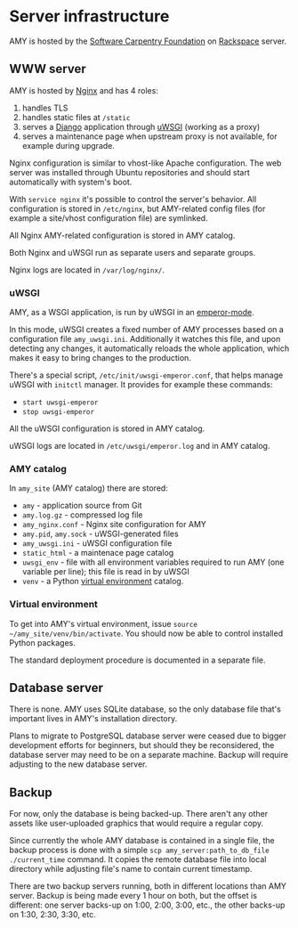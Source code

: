 # Server infrastructure

AMY is hosted by the
[Software Carpentry Foundation](https://software-carpentry.org/scf/)
on [Rackspace](http://rackspace.com/) server.

## WWW server

AMY is hosted by [Nginx](https://www.nginx.com/) and has 4 roles:

1. handles TLS
2. handles static files at `/static`
3. serves a [Django](https://djangoproject.com/) application through
   [uWSGI](http://uwsgi-docs.readthedocs.org/) (working as a proxy)
4. serves a maintenance page when upstream proxy is not available, for
   example during upgrade.

Nginx configuration is similar to vhost-like Apache configuration.
The web server was installed through Ubuntu repositories and should
start automatically with system's boot.

With `service nginx` it's possible to control the server's behavior.
All configuration is stored in `/etc/nginx`, but AMY-related config files
(for example a site/vhost configuration file) are symlinked.

All Nginx AMY-related configuration is stored in AMY catalog.

Both Nginx and uWSGI run as separate users and separate groups.

Nginx logs are located in `/var/log/nginx/`.

### uWSGI

AMY, as a WSGI application, is run by uWSGI in an
[emperor-mode](http://uwsgi-docs.readthedocs.io/en/latest/Emperor.html).

In this mode, uWSGI creates a fixed number of AMY processes based on
a configuration file `amy_uwsgi.ini`. Additionally it watches this file,
and upon detecting any changes, it automatically reloads the whole
application, which makes it easy to bring changes to the production.

There's a special script, `/etc/init/uwsgi-emperor.conf`, that helps
manage uWSGI with `initctl` manager. It provides for example these commands:

* `start uwsgi-emperor`
* `stop uwsgi-emperor`

All the uWSGI configuration is stored in AMY catalog.

uWSGI logs are located in `/etc/uwsgi/emperor.log` and in AMY catalog.

### AMY catalog

In `amy_site` (AMY catalog) there are stored:

* `amy` - application source from Git
* `amy.log.gz` - compressed log file
* `amy_nginx.conf` - Nginx site configuration for AMY
* `amy.pid`, `amy.sock` - uWSGI-generated files
* `amy_uwsgi.ini` - uWSGI configuration file
* `static_html` - a maintenace page catalog
* `uwsgi_env` - file with all environment variables required to run
  AMY (one variable per line); this file is read in by uWSGI
* `venv` - a Python
[virtual environment](http://docs.python-guide.org/en/latest/dev/virtualenvs/)
catalog.

### Virtual environment

To get into AMY's virtual environment, issue
`source ~/amy_site/venv/bin/activate`. You should now be able to control
installed Python packages.

The standard deployment procedure is documented in a separate file.

## Database server

There is none. AMY uses SQLite database, so the only database file that's
important lives in AMY's installation directory.

Plans to migrate to PostgreSQL database server were ceased due to bigger
development efforts for beginners, but should they be reconsidered, the
database server may need to be on a separate machine. Backup will require
adjusting to the new database server.

## Backup

For now, only the database is being backed-up. There aren't any other assets
like user-uploaded graphics that would require a regular copy.

Since currently the whole AMY database is contained in a single file, the
backup process is done with a simple
`scp amy_server:path_to_db_file ./current_time` command. It copies the
remote database file into local directory while adjusting file's name to
contain current timestamp.

There are two backup servers running, both in different locations than AMY
server. Backup is being made every 1 hour on both, but the offset is
different: one server backs-up on 1:00, 2:00, 3:00, etc., the other backs-up
on 1:30, 2:30, 3:30, etc.
